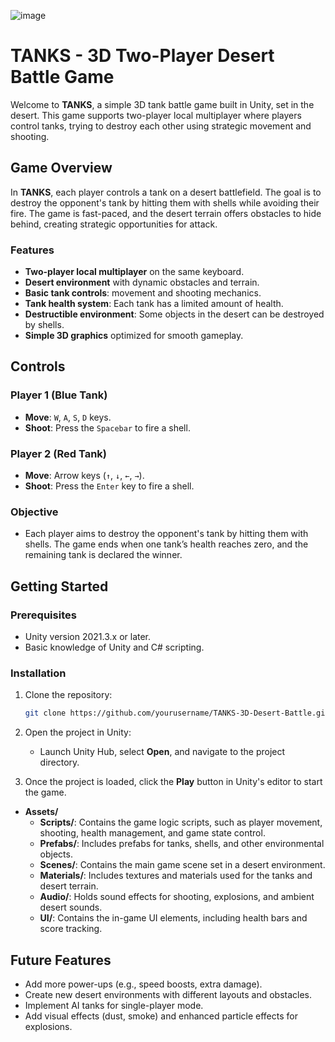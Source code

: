 ![image](https://github.com/user-attachments/assets/479080f0-82c4-47cc-ba0e-d2a62f49b191)
# TANKS - 3D Two-Player Desert Battle Game

Welcome to **TANKS**, a simple 3D tank battle game built in Unity, set in the desert. This game supports two-player local multiplayer where players control tanks, trying to destroy each other using strategic movement and shooting.

## Game Overview

In **TANKS**, each player controls a tank on a desert battlefield. The goal is to destroy the opponent's tank by hitting them with shells while avoiding their fire. The game is fast-paced, and the desert terrain offers obstacles to hide behind, creating strategic opportunities for attack.

### Features

- **Two-player local multiplayer** on the same keyboard.
- **Desert environment** with dynamic obstacles and terrain.
- **Basic tank controls**: movement and shooting mechanics.
- **Tank health system**: Each tank has a limited amount of health.
- **Destructible environment**: Some objects in the desert can be destroyed by shells.
- **Simple 3D graphics** optimized for smooth gameplay.

## Controls

### Player 1 (Blue Tank)
- **Move**: `W`, `A`, `S`, `D` keys.
- **Shoot**: Press the `Spacebar` to fire a shell.

### Player 2 (Red Tank)
- **Move**: Arrow keys (`↑`, `↓`, `←`, `→`).
- **Shoot**: Press the `Enter` key to fire a shell.

### Objective

- Each player aims to destroy the opponent's tank by hitting them with shells. The game ends when one tank’s health reaches zero, and the remaining tank is declared the winner.

## Getting Started

### Prerequisites

- Unity version 2021.3.x or later.
- Basic knowledge of Unity and C# scripting.

### Installation

1. Clone the repository:
   ```bash
   git clone https://github.com/yourusername/TANKS-3D-Desert-Battle.git

2. Open the project in Unity:
   - Launch Unity Hub, select **Open**, and navigate to the project directory.

3. Once the project is loaded, click the **Play** button in Unity's editor to start the game.
- **Assets/**
  - **Scripts/**: Contains the game logic scripts, such as player movement, shooting, health management, and game state control.
  - **Prefabs/**: Includes prefabs for tanks, shells, and other environmental objects.
  - **Scenes/**: Contains the main game scene set in a desert environment.
  - **Materials/**: Includes textures and materials used for the tanks and desert terrain.
  - **Audio/**: Holds sound effects for shooting, explosions, and ambient desert sounds.
  - **UI/**: Contains the in-game UI elements, including health bars and score tracking.

## Future Features

- Add more power-ups (e.g., speed boosts, extra damage).
- Create new desert environments with different layouts and obstacles.
- Implement AI tanks for single-player mode.
- Add visual effects (dust, smoke) and enhanced particle effects for explosions.
